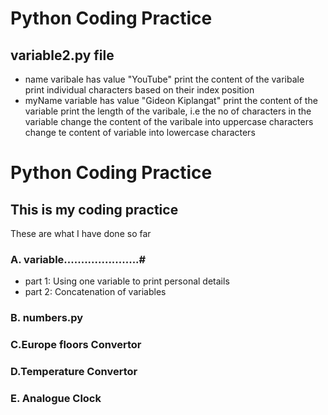 # Python Coding Practice
## variable2.py file
* name varibale has value "YouTube"
print the content of the varibale
print individual characters based on their index position
* myName variable has value "Gideon Kiplangat"
print the content of the variable
print the length of the varibale, i.e the no of characters in the variable
change the content of the varibale into uppercase characters
change te content of variable into lowercase characters

# Python Coding Practice <br>
## This is my coding practice <br>
These are what I have done so far<br>
### A. variable......................#<br>
*  part 1: Using one variable to print personal details<br>
*  part 2: Concatenation of variables <br>

### B. numbers.py <br>
### C.Europe floors Convertor <br>
### D.Temperature Convertor <br>
### E. Analogue Clock<br>
